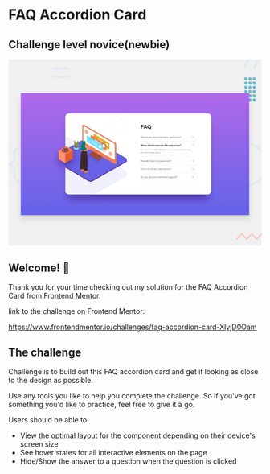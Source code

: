 # FAQ Accordion Card

## Challenge level novice(newbie)

![Design preview for the FAQ Accordion Card coding challenge](./preview.jpg)

## Welcome! 👋

Thank you for your time checking out my solution for the FAQ Accordion Card from Frontend Mentor.

link to the challenge on Frontend Mentor:

https://www.frontendmentor.io/challenges/faq-accordion-card-XlyjD0Oam

## The challenge

Challenge is to build out this FAQ accordion card and get it looking as close to the design as possible.

Use any tools you like to help you complete the challenge. So if you've got something you'd like to practice, feel free to give it a go.

Users should be able to:

- View the optimal layout for the component depending on their device's screen size
- See hover states for all interactive elements on the page
- Hide/Show the answer to a question when the question is clicked
